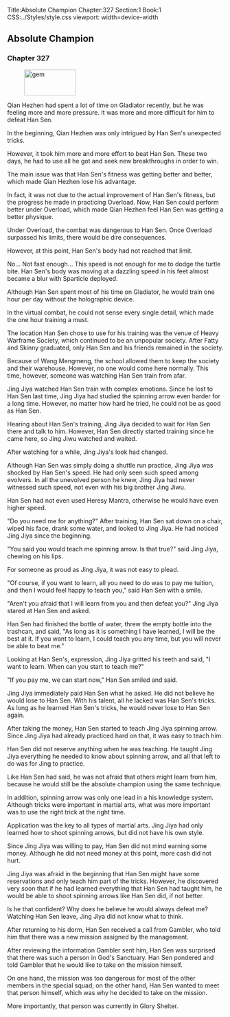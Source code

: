 Title:Absolute Champion 
Chapter:327 
Section:1 
Book:1 
CSS:../Styles/style.css 
viewport: width=device-width
  
## Absolute Champion
### Chapter 327 
<figure>
	<img src="../Images/gem.gif" alt="gem" id="gem" width="120" height="60" />
</figure>
  

  
  Qian Hezhen had spent a lot of time on Gladiator recently, but he was feeling more and more pressure. It was more and more difficult for him to defeat Han Sen.

In the beginning, Qian Hezhen was only intrigued by Han Sen's unexpected tricks.

However, it took him more and more effort to beat Han Sen. These two days, he had to use all he got and seek new breakthroughs in order to win.

The main issue was that Han Sen's fitness was getting better and better, which made Qian Hezhen lose his advantage.

In fact, it was not due to the actual improvement of Han Sen's fitness, but the progress he made in practicing Overload. Now, Han Sen could perform better under Overload, which made Qian Hezhen feel Han Sen was getting a better physique.

Under Overload, the combat was dangerous to Han Sen. Once Overload surpassed his limits, there would be dire consequences.

However, at this point, Han Sen's body had not reached that limit.

No… Not fast enough… This speed is not enough for me to dodge the turtle bite. Han Sen's body was moving at a dazzling speed in his feet almost became a blur with Sparticle deployed.

Although Han Sen spent most of his time on Gladiator, he would train one hour per day without the holographic device.

In the virtual combat, he could not sense every single detail, which made the one hour training a must.

The location Han Sen chose to use for his training was the venue of Heavy Warframe Society, which continued to be an unpopular society. After Fatty and Skinny graduated, only Han Sen and his friends remained in the society.

Because of Wang Mengmeng, the school allowed them to keep the society and their warehouse. However, no one would come here normally. This time, however, someone was watching Han Sen train from afar.

Jing Jiya watched Han Sen train with complex emotions. Since he lost to Han Sen last time, Jing Jiya had studied the spinning arrow even harder for a long time. However, no matter how hard he tried, he could not be as good as Han Sen.

Hearing about Han Sen's training, Jing Jiya decided to wait for Han Sen there and talk to him. However, Han Sen directly started training since he came here, so Jing Jiwu watched and waited.

After watching for a while, Jing Jiya's look had changed.

Although Han Sen was simply doing a shuttle run practice, Jing Jiya was shocked by Han Sen's speed. He had only seen such speed among evolvers. In all the unevolved person he knew, Jing Jiya had never witnessed such speed, not even with his big brother Jing Jiwu.

Han Sen had not even used Heresy Mantra, otherwise he would have even higher speed.

"Do you need me for anything?" After training, Han Sen sat down on a chair, wiped his face, drank some water, and looked to Jing Jiya. He had noticed Jing Jiya since the beginning.

"You said you would teach me spinning arrow. Is that true?" said Jing Jiya, chewing on his lips.

For someone as proud as Jing Jiya, it was not easy to plead.

"Of course, if you want to learn, all you need to do was to pay me tuition, and then I would feel happy to teach you," said Han Sen with a smile.

"Aren't you afraid that I will learn from you and then defeat you?" Jing Jiya stared at Han Sen and asked.

Han Sen had finished the bottle of water, threw the empty bottle into the trashcan, and said, "As long as it is something I have learned, I will be the best at it. If you want to learn, I could teach you any time, but you will never be able to beat me."

Looking at Han Sen's, expression, Jing Jiya gritted his teeth and said, "I want to learn. When can you start to teach me?"

"If you pay me, we can start now," Han Sen smiled and said.

Jing Jiya immediately paid Han Sen what he asked. He did not believe he would lose to Han Sen. With his talent, all he lacked was Han Sen's tricks. As long as he learned Han Sen's tricks, he would never lose to Han Sen again.

After taking the money, Han Sen started to teach Jing Jiya spinning arrow. Since Jing Jiya had already practiced hard on that, it was easy to teach him.

Han Sen did not reserve anything when he was teaching. He taught Jing Jiya everything he needed to know about spinning arrow, and all that left to do was for Jing to practice.

Like Han Sen had said, he was not afraid that others might learn from him, because he would still be the absolute champion using the same technique.

In addition, spinning arrow was only one lead in a his knowledge system. Although tricks were important in martial arts, what was more important was to use the right trick at the right time.

Application was the key to all types of martial arts. Jing Jiya had only learned how to shoot spinning arrows, but did not have his own style.

Since Jing Jiya was willing to pay, Han Sen did not mind earning some money. Although he did not need money at this point, more cash did not hurt.

Jing Jiya was afraid in the beginning that Han Sen might have some reservations and only teach him part of the tricks. However, he discovered very soon that if he had learned everything that Han Sen had taught him, he would be able to shoot spinning arrows like Han Sen did, if not better.

Is he that confident? Why does he believe he would always defeat me? Watching Han Sen leave, Jing Jiya did not know what to think.

After returning to his dorm, Han Sen received a call from Gambler, who told him that there was a new mission assigned by the management.

After reviewing the information Gambler sent him, Han Sen was surprised that there was such a person in God's Sanctuary. Han Sen pondered and told Gambler that he would like to take on the mission himself.

On one hand, the mission was too dangerous for most of the other members in the special squad; on the other hand, Han Sen wanted to meet that person himself, which was why he decided to take on the mission.

More importantly, that person was currently in Glory Shelter.
